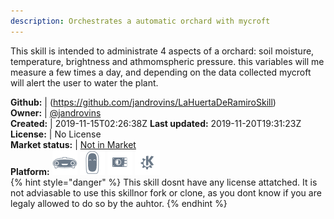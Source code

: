 ```yaml
---
description: Orchestrates a automatic orchard with mycroft
---
```

This skill is intended to administrate 4 aspects of a orchard: soil moisture, temperature, brightness and athmomspheric pressure. this variables will me measure a few times a day, and depending on the data collected mycroft will alert the user to water the plant.

**Github:** | (https://github.com/jandrovins/LaHuertaDeRamiroSkill)  
**Owner:** | [@jandrovins](https://github.com/jandrovins)  
**Created:** | 2019-11-15T02:26:38Z  **Last updated:** 2019-11-20T19:31:23Z  
**License:** | No License  
**Market status:** | [Not in Market](https://market.mycroft.ai/skill/)  
**Platform:**   ![](.gitbook/assets/mark-1-icon.png)  ![](.gitbook/assets/mark-2-icon.png)  ![](.gitbook/assets/picroft-icon.png)  ![](.gitbook/assets/kde.png)   
{% hint style="danger" %}
This skill dosnt have any license attatched. It is not adviasable to use this skillnor fork or clone, as you dont know if you are legaly allowed to do so by the auhtor.
{% endhint %}
